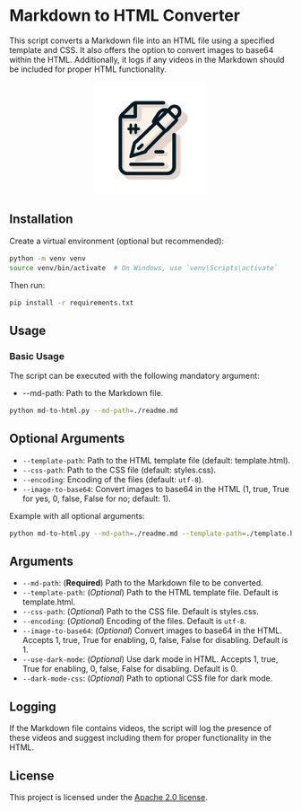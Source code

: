 # Markdown to HTML Converter

This script converts a Markdown file into an HTML file using a specified template and CSS. It also offers the option to convert images to base64 within the HTML. Additionally, it logs if any videos in the Markdown should be included for proper HTML functionality.

<p align="center"><a target="_blank"><img src="./logo.png" width="200"></a></p>

## Installation

Create a virtual environment (optional but recommended):

```bash
python -m venv venv
source venv/bin/activate  # On Windows, use `venv\Scripts\activate`
```

Then run:

```bash
pip install -r requirements.txt
```

## Usage

### Basic Usage

The script can be executed with the following mandatory argument:

* --md-path: Path to the Markdown file.

```bash
python md-to-html.py --md-path=./readme.md
```

## Optional Arguments

* `--template-path`: Path to the HTML template file (default: template.html).
* `--css-path`: Path to the CSS file (default: styles.css).
* `--encoding`: Encoding of the files (default: `utf-8`).
* `--image-to-base64`: Convert images to base64 in the HTML (1, true, True for yes, 0, false, False for no; default: 1).

Example with all optional arguments:

```bash
python md-to-html.py --md-path=./readme.md --template-path=./template.html --css-path=./styles.css --encoding=utf-8 --image-to-base64=true
```

## Arguments

* `--md-path`: (**Required**) Path to the Markdown file to be converted.
* `--template-path`: (*Optional*) Path to the HTML template file. Default is template.html.
* `--css-path`: (*Optional*) Path to the CSS file. Default is styles.css.
* `--encoding`: (*Optional*) Encoding of the files. Default is `utf-8`.
* `--image-to-base64`: (*Optional*) Convert images to base64 in the HTML. Accepts 1, true, True for enabling, 0, false, False for disabling. Default is 1.
* `--use-dark-mode`: (*Optional*) Use dark mode in HTML. Accepts 1, true, True for enabling, 0, false, False for disabling. Default is 0.
* `--dark-mode-css`: (*Optional*) Path to optional CSS file for dark mode.

## Logging

If the Markdown file contains videos, the script will log the presence of these videos and suggest including them for proper functionality in the HTML.

## License

This project is licensed under the [Apache 2.0 license](./LICENSE).